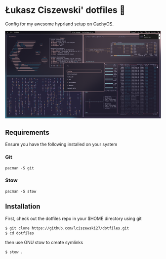 # Łukasz Ciszewski' dotfiles 📜

Config for my awesome hyprland setup on [CachyOS](https://cachyos.org/).

![Screenshot of desktop](desktop.png)
## Requirements

Ensure you have the following installed on your system

### Git

```
pacman -S git
```

### Stow

```
pacman -S stow
```

## Installation

First, check out the dotfiles repo in your $HOME directory using git

```
$ git clone https://github.com/lciszewski27/dotfiles.git
$ cd dotfiles
```

then use GNU stow to create symlinks

```
$ stow .
```
